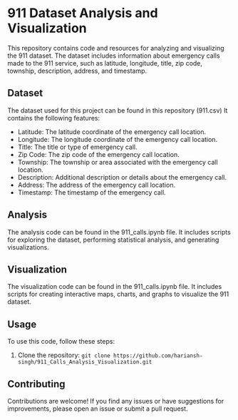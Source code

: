 # 911 Dataset Analysis and Visualization

This repository contains code and resources for analyzing and visualizing the 911 dataset. The dataset includes information about emergency calls made to the 911 service, such as latitude, longitude, title, zip code, township, description, address, and timestamp.

## Dataset

The dataset used for this project can be found in this repository (911.csv)
It contains the following features:

- Latitude: The latitude coordinate of the emergency call location.
- Longitude: The longitude coordinate of the emergency call location.
- Title: The title or type of emergency call.
- Zip Code: The zip code of the emergency call location.
- Township: The township or area associated with the emergency call location.
- Description: Additional description or details about the emergency call.
- Address: The address of the emergency call location.
- Timestamp: The timestamp of the emergency call.


## Analysis

The analysis code can be found in the 911_calls.ipynb file. It includes scripts for exploring the dataset, performing statistical analysis, and generating visualizations.

## Visualization

The visualization code can be found in the 911_calls.ipynb file. It includes scripts for creating interactive maps, charts, and graphs to visualize the 911 dataset.

## Usage

To use this code, follow these steps:

1. Clone the repository: `git clone https://github.com/hariansh-singh/911_Calls_Analysis_Visualization.git`

## Contributing

Contributions are welcome! If you find any issues or have suggestions for improvements, please open an issue or submit a pull request.
